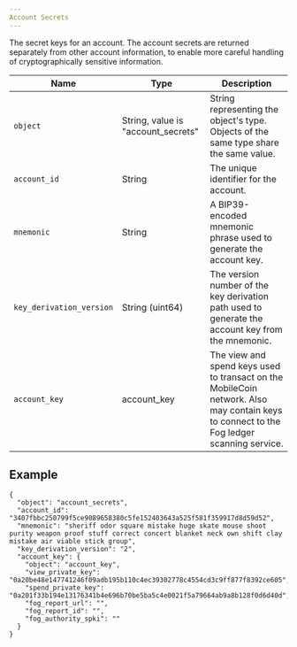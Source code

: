 ```yaml
---
Account Secrets
---
```

The secret keys for an account. The account secrets are returned separately from other account information, to enable more careful handling of cryptographically sensitive information.

| Name | Type | Description |
| ---- | ---- | ----------- |
| `object` | String, value is "account_secrets" | String representing the object's type. Objects of the same type share the same value. |
| `account_id` | String | The unique identifier for the account. |
| `mnemonic` | String | A BIP39-encoded mnemonic phrase used to generate the account key. |
| `key_derivation_version` | String (uint64) | The version number of the key derivation path used to generate the account key from the mnemonic. |
| `account_key` | account_key | The view and spend keys used to transact on the MobileCoin network. Also may contain keys to connect to the Fog ledger scanning service. |

## Example

```
{
  "object": "account_secrets",
  "account_id": "3407fbbc250799f5ce9089658380c5fe152403643a525f581f359917d8d59d52",
  "mnemonic": "sheriff odor square mistake huge skate mouse shoot purity weapon proof stuff correct concert blanket neck own shift clay mistake air viable stick group",
  "key_derivation_version": "2",
  "account_key": {
    "object": "account_key",
    "view_private_key": "0a20be48e147741246f09adb195b110c4ec39302778c4554cd3c9ff877f8392ce605",
    "spend_private_key": "0a201f33b194e13176341b4e696b70be5ba5c4e0021f5a79664ab9a8b128f0d6d40d",
    "fog_report_url": "",
    "fog_report_id": "",
    "fog_authority_spki": ""
  }
}
```